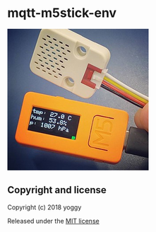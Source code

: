 mqtt-m5stick-env
====

![](img01.jpg)

Copyright and license
----
Copyright (c) 2018 yoggy

Released under the [MIT license](LICENSE.txt)

